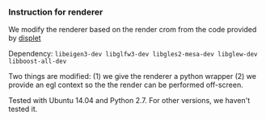 ### Instruction for renderer
We modify the renderer based on the render crom from the code provided by [displet](http://www.cvlibs.net/projects/displets/)

Dependency: `libeigen3-dev libglfw3-dev libgles2-mesa-dev libglew-dev libboost-all-dev`

Two things are modified: (1) we give the renderer a python wrapper (2) we provide an egl context so the the render can be performed off-screen.

Tested with Ubuntu 14.04 and Python 2.7. For other versions, we haven't tested it.

